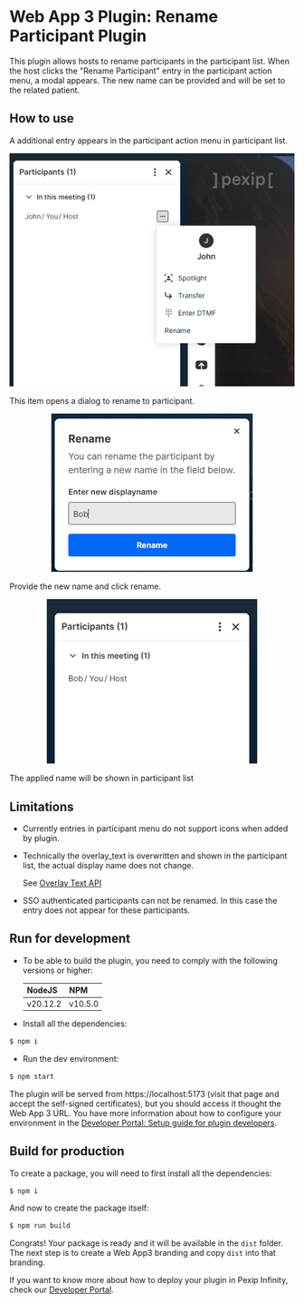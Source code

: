 # Web App 3 Plugin: Rename Participant Plugin

This plugin allows hosts to rename participants in the participant list. When
the host clicks the "Rename Participant" entry in the participant action menu, a
modal appears. The new name can be provided and will be set to the related
patient.

## How to use

A additional entry appears in the participant action menu in participant list.

<div align='center'>

![add cart video button](./docs/images/participant_action.png)

</div>

This item opens a dialog to rename to participant.

<div align='center'>

![select department](./docs/images/rename_participant.png)

</div>

Provide the new name and click rename.

<div align='center'>

![select department](./docs/images/renamed_participant.png)

</div>

The applied name will be shown in participant list

## Limitations

- Currently entries in participant menu do not support icons when added by
  plugin.
- Technically the overlay_text is overwritten and shown in the participant list,
  the actual display name does not change.

  See
  [Overlay Text API](https://docs.pexip.com/api_client/api_rest.htm#overlaytext)

- SSO authenticated participants can not be renamed. In this case the entry does
  not appear for these participants.

## Run for development

- To be able to build the plugin, you need to comply with the following versions
  or higher:

  | NodeJS   | NPM     |
  | -------- | ------- |
  | v20.12.2 | v10.5.0 |

- Install all the dependencies:

```bash
$ npm i
```

- Run the dev environment:

```bash
$ npm start
```

The plugin will be served from https://localhost:5173 (visit that page and
accept the self-signed certificates), but you should access it thought the Web
App 3 URL. You have more information about how to configure your environment in
the
[Developer Portal: Setup guide for plugin developers](https://developer.pexip.com/docs/plugins/webapp-3/setup-guide-for-plugin-developers).

## Build for production

To create a package, you will need to first install all the dependencies:

```bash
$ npm i
```

And now to create the package itself:

```bash
$ npm run build
```

Congrats! Your package is ready and it will be available in the `dist` folder.
The next step is to create a Web App3 branding and copy `dist` into that
branding.

If you want to know more about how to deploy your plugin in Pexip Infinity,
check our [Developer Portal](https://developer.pexip.com).
